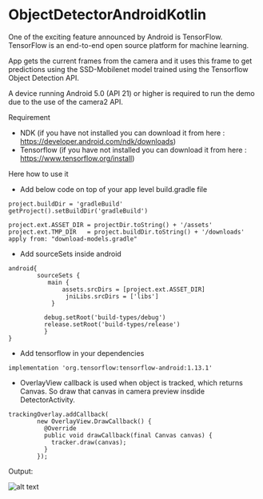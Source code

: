 # ObjectDetectorAndroidKotlin

One of the exciting feature announced by Android is TensorFlow. TensorFlow is an end-to-end open source platform for machine learning.

App gets the current frames from the camera and it uses this frame to get predictions using the SSD-Mobilenet model trained using the Tensorflow Object Detection API.


A device running Android 5.0 (API 21) or higher is required to run the demo due to the use of the camera2 API.


Requirement
- NDK (if you have not installed you can download it from here : https://developer.android.com/ndk/downloads)
- Tensorflow (if you have not installed you can download it from here : https://www.tensorflow.org/install)

Here how to use it

- Add below code on top of your app level build.gradle file
```
project.buildDir = 'gradleBuild'
getProject().setBuildDir('gradleBuild')

project.ext.ASSET_DIR = projectDir.toString() + '/assets'
project.ext.TMP_DIR   = project.buildDir.toString() + '/downloads'
apply from: "download-models.gradle"
```
- Add sourceSets inside android
```
android{
        sourceSets {
           main {
               assets.srcDirs = [project.ext.ASSET_DIR]
                jniLibs.srcDirs = ['libs']
            }

          debug.setRoot('build-types/debug')
          release.setRoot('build-types/release')
          }
}
```
- Add tensorflow in your dependencies
```
implementation 'org.tensorflow:tensorflow-android:1.13.1'
```
- OverlayView callback is used when object is tracked, which returns Canvas. So draw that canvas in camera preview insdide DetectorActivity.
```
trackingOverlay.addCallback(
        new OverlayView.DrawCallback() {
          @Override
          public void drawCallback(final Canvas canvas) {
            tracker.draw(canvas);
          }
        });
```

Output:

![alt text](https://github.com/1986webdeveloper/ObjectDetectorAndroidKotlin/blob/master/ezgif-4-0c8fe35564d4.gif)
